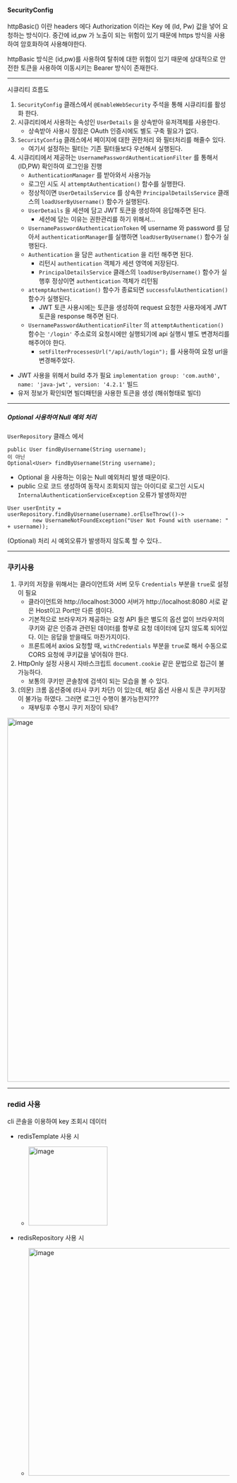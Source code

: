 #### SecurityConfig

httpBasic() 이란 headers 에다 Authorization 이라는 Key 에 (Id, Pw) 값을 넣어 요청하는 방식이다.
중간에 id,pw 가 노출이 되는 위험이 있기 때문에 https 방식을 사용하여 암호화하여 사용해야한다.

httpBasic 방식은 (id,pw)를 사용하여 탈취에 대한 위험이 있기 때문에 상대적으로 안전한 토큰을 사용하여 이동시키는 Bearer 방식이 존재한다.

---

시큐리티 흐름도 

1. `SecurityConfig` 클래스에서 `@EnableWebSecurity` 주석을 통해 시큐리티를 활성화 한다.
2. 시큐리티에서 사용하는 속성인 `UserDetails` 을 상속받아 유저객체를 사용한다.
   - 상속받아 사용시 장점은 OAuth 인증시에도 별도 구축 필요가 없다.
3. `SecurityConfig` 클래스에서 페이지에 대한 권한처리 와 필터처리를 해줄수 있다.
   - 여기서 설정하는 필터는 기존 필터들보다 우선해서 실행된다.
4. 시큐리티에서 제공하는 `UsernamePasswordAuthenticationFilter` 를 통해서 (ID,PW) 확인하여 로그인을 진행
   - `AuthenticationManager` 를 받아와서 사용가능
   - 로그인 시도 시 `attemptAuthentication()` 함수를 실행한다.
   - 정상적이면 `UserDetailsService` 를 상속한 `PrincipalDetailsService` 클래스의 `loadUserByUsername()` 함수가 실행된다.
   - `UserDetails` 을 세션에 담고 JWT 토큰을 생성하여 응답해주면 된다.
     - 세션에 담는 이유는 권한관리를 하기 위해서...
   - `UsernamePasswordAuthenticationToken` 에 username 와 password 를 담아서 `authenticationManager`를 실행하면 `loadUserByUsername()` 함수가 실행된다.
   - `Authentication` 을 담은 `authentication` 을 리턴 해주면 된다.
     - 리턴시 `authentication` 객체가 세션 영역에 저장된다.
     - `PrincipalDetailsService` 클래스의 `loadUserByUsername()` 함수가 실행후 정상이면 `authentication` 객체가 리턴됨
   - `attemptAuthentication()` 함수가 종료되면 `successfulAuthentication()` 함수가 실행된다.
     - JWT 토큰 사용시에는 토큰을 생성하여 request 요청한 사용자에게 JWT 토큰을 response 해주면 된다.
   - `UsernamePasswordAuthenticationFilter` 의 `attemptAuthentication()` 함수는 `'/login'` 주소로의 요청시에만 실행되기에 api 실행시 별도 변경처리를 해주어야 한다.
     - `setFilterProcessesUrl("/api/auth/login");` 를 사용하여 요청 url을 변경해주었다.
- JWT 사용을 위해서 build 추가 필요 `implementation group: 'com.auth0', name: 'java-jwt', version: '4.2.1'` 빌드
- 유저 정보가 확인되면 빌더패턴을 사용한 토큰을 생성 (해쉬형태로 빌더) 

---

##### Optional 사용하여 Null 예외 처리

`UserRepository` 클래스 에서 
```
public User findByUsername(String username);  
이 아닌
Optional<User> findByUsername(String username);
```
- Optional 을 사용하는 이유는 Null 예외처리 발생 때문이다.
- public 으로 코드 생성하여 동작시 조회되지 않는 아이디로 로그인 시도시 `InternalAuthenticationServiceException` 오류가 발생하지만
```
User userEntity = userRepository.findByUsername(username).orElseThrow(()->
        new UsernameNotFoundException("User Not Found with username: " + username));
```
(Optional) 처리 시 예외오류가 발생하지 않도록 할 수 있다..

---

### 쿠키사용

1. 쿠키의 저장을 위해서는 클라이언트와 서버 모두 `Credentials` 부분을 `true`로 설정이 필요
   - 클라이언트와 http://localhost:3000 서버가 http://localhost:8080 서로 같은 Host이고 Port만 다른 셈이다.
   - 기본적으로 브라우저가 제공하는 요청 API 들은 별도의 옵션 없이 브라우저의 쿠키와 같은 인증과 관련된 데이터를 함부로 요청 데이터에 담지 않도록 되어있다. 이는 응답을 받을때도 마찬가지이다.
   - 프론트에서 axios 요청할 때, `withCredentials` 부분을 `true`로 해서 수동으로 CORS 요청에 쿠키값을 넣어줘야 한다.
2. HttpOnly 설정 사용시 자바스크립트 `document.cookie` 같은 문법으로 접근이 불가능하다. 
   - 보통의 쿠키만 콘솔창에 검색이 되는 모습을 볼 수 있다.
2. (의문) 크롬 옵션중에 (타사 쿠키 차단) 이 있는데, 해당 옵션 사용시 토큰 쿠키저장이 불가능 하였다. 그러면 로그인 수행이 불가능한지???
   - 재부팅후 수행시 쿠키 저장이 되네?


<img width="825" alt="image" src="https://user-images.githubusercontent.com/79305451/220356788-82752263-d884-4d49-8ad3-4c40a1871547.png">

---

### redid 사용

cli 콘솔을 이용하여 key 조회시 데이터

- redisTemplate 사용 시
    - <img width="179" alt="image" src="https://user-images.githubusercontent.com/79305451/226169710-022d5282-268c-4173-9296-c711090b8f48.png">

- redisRepository 사용 시
    - <img width="516" alt="image" src="https://user-images.githubusercontent.com/79305451/226169837-bfc9bbc8-7a09-42d0-9798-5fb90d6fb2db.png">

    
    
